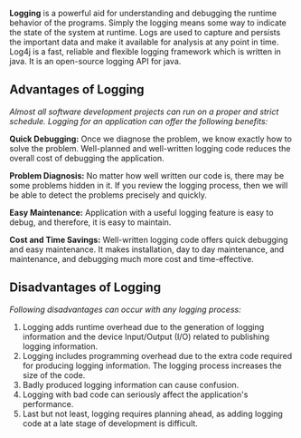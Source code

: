   **Logging** is a powerful aid for understanding and debugging the runtime behavior of the programs. Simply the logging means some way to indicate the state of the system at runtime. Logs are used to capture and persists the important data and make it available for analysis at any point in time. Log4j is a fast, reliable and flexible logging framework which is written in java. It is an open-source logging API for java.

## Advantages of Logging

*Almost all software development projects can run on a proper and strict schedule. Logging for an application can offer the following benefits:*

**Quick Debugging:** Once we diagnose the problem, we know exactly how to solve the problem. Well-planned and well-written logging code reduces the overall cost of debugging the application.

**Problem Diagnosis:** No matter how well written our code is, there may be some problems hidden in it. If you review the logging process, then we will be able to detect the problems precisely and quickly.

**Easy Maintenance:** Application with a useful logging feature is easy to debug, and therefore, it is easy to maintain.

**Cost and Time Savings:** Well-written logging code offers quick debugging and easy maintenance. It makes installation, day to day maintenance, and maintenance, and debugging much more cost and time-effective.

## Disadvantages of Logging

*Following disadvantages can occur with any logging process:*

1. Logging adds runtime overhead due to the generation of logging information and the device Input/Output (I/O) related to publishing logging information.
2. Logging includes programming overhead due to the extra code required for producing logging information. The logging process increases the size of the code.
3. Badly produced logging information can cause confusion.
4. Logging with bad code can seriously affect the application's performance.
5. Last but not least, logging requires planning ahead, as adding logging code at a late stage of development is difficult.
